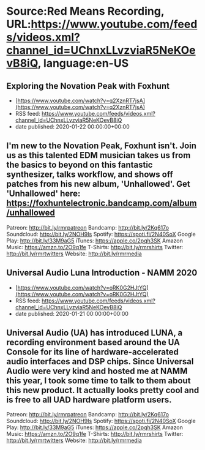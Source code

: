 # Source:Red Means Recording, URL:https://www.youtube.com/feeds/videos.xml?channel_id=UChnxLLvzviaR5NeKOevB8iQ, language:en-US

## Exploring the Novation Peak with Foxhunt
 - [https://www.youtube.com/watch?v=q2XznRT7jsA](https://www.youtube.com/watch?v=q2XznRT7jsA)
 - RSS feed: https://www.youtube.com/feeds/videos.xml?channel_id=UChnxLLvzviaR5NeKOevB8iQ
 - date published: 2020-01-22 00:00:00+00:00

I'm new to the Novation Peak, Foxhunt isn't.
Join us as this talented EDM musician takes us from the basics to beyond on this fantastic synthesizer, talks workflow, and shows off patches from his new album, 'Unhallowed'.
Get 'Unhallowed' here: https://foxhuntelectronic.bandcamp.com/album/unhallowed
------------------------------------
Patreon: http://bit.ly/rmrpatreon
Bandcamp: http://bit.ly/2Kq617o
Soundcloud: http://bit.ly/2NOH9Is
Spotify: https://spoti.fi/2N40SoX
Google Play: http://bit.ly/33M9aG5
iTunes: https://apple.co/2pqh3SK
Amazon Music: https://amzn.to/2O9q1fe
T-Shirts: http://bit.ly/rmrshirts
Twitter: http://bit.ly/rmrtwitters
Website: http://bit.ly/rmrmedia

## Universal Audio Luna Introduction - NAMM 2020
 - [https://www.youtube.com/watch?v=oRK0G2HJtYQ](https://www.youtube.com/watch?v=oRK0G2HJtYQ)
 - RSS feed: https://www.youtube.com/feeds/videos.xml?channel_id=UChnxLLvzviaR5NeKOevB8iQ
 - date published: 2020-01-21 00:00:00+00:00

Universal Audio (UA) has introduced LUNA, a recording environment based around the UA Console for its line of hardware-accelerated audio interfaces and DSP chips. Since Universal Audio were very kind and hosted me at NAMM this year, I took some time to talk to them about this new product. It actually looks pretty cool and is free to all UAD hardware platform users.
------------------------------------
Patreon: http://bit.ly/rmrpatreon
Bandcamp: http://bit.ly/2Kq617o
Soundcloud: http://bit.ly/2NOH9Is
Spotify: https://spoti.fi/2N40SoX
Google Play: http://bit.ly/33M9aG5
iTunes: https://apple.co/2pqh3SK
Amazon Music: https://amzn.to/2O9q1fe
T-Shirts: http://bit.ly/rmrshirts
Twitter: http://bit.ly/rmrtwitters
Website: http://bit.ly/rmrmedia

